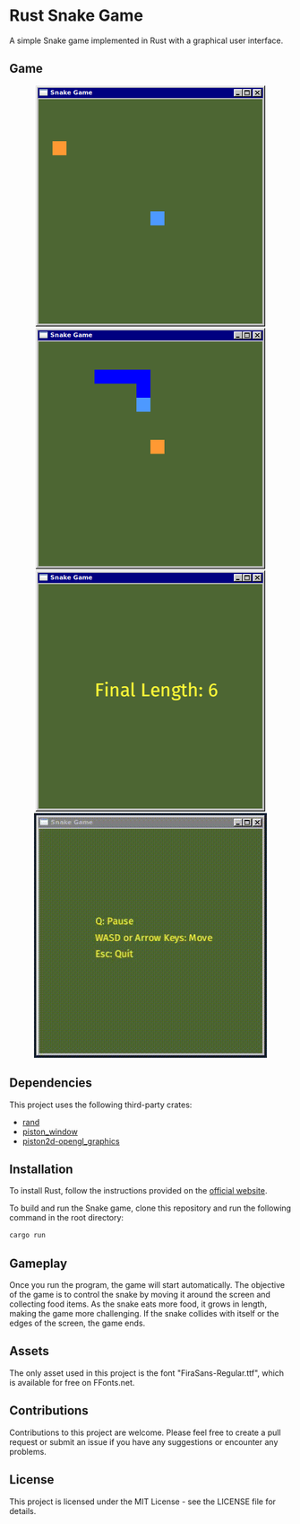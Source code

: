 # Rust Snake Game

A simple Snake game implemented in Rust with a graphical user interface.

## Game

<p align="center">
  <img alt="Snake beginning" src="assets/snake beginning.png"/>
  <img alt="Snake during" src="assets/snake during.png"/>
  <img alt="Snake final" src="assets/snake final.png"/>
  <img alt="Snake gameplay" src="assets/snake gameplay.gif"/>
</p>

## Dependencies

This project uses the following third-party crates:

- [rand](https://crates.io/crates/rand)
- [piston_window](https://crates.io/crates/piston_window)
- [piston2d-opengl_graphics](https://crates.io/crates/piston2d-opengl_graphics)

## Installation

To install Rust, follow the instructions provided on the [official website](https://www.rust-lang.org/tools/install).

To build and run the Snake game, clone this repository and run the following command in the root directory:

```bash
cargo run
```

## Gameplay

Once you run the program, the game will start automatically. The objective of the game is to control the snake by moving it around the screen and collecting food items. As the snake eats more food, it grows in length, making the game more challenging. If the snake collides with itself or the edges of the screen, the game ends.

## Assets

The only asset used in this project is the font "FiraSans-Regular.ttf", which is available for free on FFonts.net.

## Contributions

Contributions to this project are welcome. Please feel free to create a pull request or submit an issue if you have any suggestions or encounter any problems.

## License

This project is licensed under the MIT License - see the LICENSE file for details.
